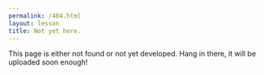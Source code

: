 ```yaml
---
permalink: /404.html
layout: lesson
title: Not yet here.
---
```


This page is either not found or not yet developed. Hang in there, it will be uploaded soon enough!